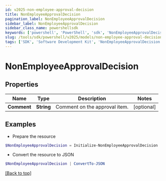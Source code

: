 ```yaml
---
id: v2025-non-employee-approval-decision
title: NonEmployeeApprovalDecision
pagination_label: NonEmployeeApprovalDecision
sidebar_label: NonEmployeeApprovalDecision
sidebar_class_name: powershellsdk
keywords: ['powershell', 'PowerShell', 'sdk', 'NonEmployeeApprovalDecision', 'V2025NonEmployeeApprovalDecision'] 
slug: /tools/sdk/powershell/v2025/models/non-employee-approval-decision
tags: ['SDK', 'Software Development Kit', 'NonEmployeeApprovalDecision', 'V2025NonEmployeeApprovalDecision']
---
```



# NonEmployeeApprovalDecision

## Properties

Name | Type | Description | Notes
------------ | ------------- | ------------- | -------------
**Comment** | **String** | Comment on the approval item. | [optional] 

## Examples

- Prepare the resource
```powershell
$NonEmployeeApprovalDecision = Initialize-NonEmployeeApprovalDecision  -Comment Approved by manager
```

- Convert the resource to JSON
```powershell
$NonEmployeeApprovalDecision | ConvertTo-JSON
```


[[Back to top]](#) 

